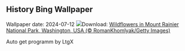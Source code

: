 ## History Bing Wallpaper
Wallpaper date: 2024-07-12
![](https://www.bing.com/th?id=OHR.RainierWildflowers_EN-GB3567513605_UHD.jpg&w=1000)Download: [Wildflowers in Mount Rainier National Park, Washington, USA (© RomanKhomlyak/Getty Images)](https://www.bing.com/th?id=OHR.RainierWildflowers_EN-GB3567513605_UHD.jpg)

Auto get programm by LtgX
